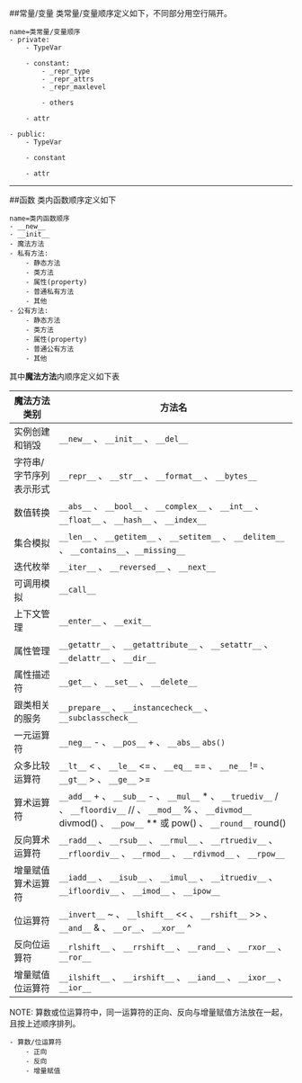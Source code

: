 ##常量/变量
类常量/变量顺序定义如下，不同部分用空行隔开。
```
name=类常量/变量顺序
- private: 
    - TypeVar

    - constant:
        - _repr_type
        - _repr_attrs
        - _repr_maxlevel

        - others

    - attr

- public:
    - TypeVar

    - constant

    - attr

```
---
##函数
类内函数顺序定义如下
```
name=类内函数顺序
- __new__
- __init__
- 魔法方法
- 私有方法:
    - 静态方法
    - 类方法
    - 属性(property)
    - 普通私有方法
    - 其他
- 公有方法:
    - 静态方法
    - 类方法
    - 属性(property)
    - 普通公有方法
    - 其他

```

其中**魔法方法**内顺序定义如下表

| 魔法方法类别            | 方法名                                                                                                                                                                    |
|-------------------------|---------------------------------------------------------------------------------------------------------------------------------------------------------------------------|
| 实例创建和销毁          | `__new__` 、 `__init__` 、 `__del__`                                                                                                                                      |
| 字符串/字节序列表示形式 | `__repr__` 、 `__str__` 、 `__format__` 、 `__bytes__`                                                                                                                    |
| 数值转换                | `__abs__` 、 `__bool__` 、 `__complex__` 、 `__int__` 、 `__float__` 、 `__hash__` 、 `__index__`                                                                         |
| 集合模拟                | `__len__` 、 `__getitem__` 、 `__setitem__` 、 `__delitem__` 、 `__contains__`、`__missing__`                                                                                            |
| 迭代枚举                | `__iter__` 、 `__reversed__` 、 `__next__`                                                                                                                                |
| 可调用模拟              | `__call__`                                                                                                                                                                |
| 上下文管理              | `__enter__` 、 `__exit__`                                                                                                                                                 |
| 属性管理                | `__getattr__` 、 `__getattribute__` 、 `__setattr__` 、 `__delattr__` 、 `__dir__`                                                                                        |
| 属性描述符              | `__get__` 、 `__set__` 、 `__delete__`                                                                                                                                    |
| 跟类相关的服务          | `__prepare__` 、 `__instancecheck__` 、 `__subclasscheck__`                                                                                                               |
| 一元运算符              | `__neg__` - 、 `__pos__` + 、 `__abs__` `abs()`                                                                                                                           |
| 众多比较运算符          | `__lt__` < 、 `__le__` <= 、 `__eq__` == 、 `__ne__` != 、 `__gt__` > 、 `__ge__` >=                                                                                      |
| 算术运算符              | `__add__` + 、 `__sub__` - 、 `__mul__` * 、 `__truediv__` / 、 `__floordiv__` // 、 `__mod__` % 、 `__divmod__` divmod() 、 `__pow__` ** 或 pow() 、 `__round__` round() |
| 反向算术运算符          | `__radd__` 、 `__rsub__` 、 `__rmul__` 、 `__rtruediv__` 、 `__rfloordiv__` 、 `__rmod__` 、 `__rdivmod__` 、 `__rpow__`                                                  |
| 增量赋值算术运算符      | `__iadd__` 、 `__isub__` 、 `__imul__` 、 `__itruediv__` 、 `__ifloordiv__` 、 `__imod__` 、 `__ipow__`                                                                   |
| 位运算符                | `__invert__` ~ 、 `__lshift__` << 、 `__rshift__` >> 、 `__and__` & 、 `__or__`、 `__xor__` ^                                                                               |
| 反向位运算符            | `__rlshift__` 、 `__rrshift__` 、 `__rand__` 、 `__rxor__` 、 `__ror__`                                                                                                   |
| 增量赋值位运算符        | `__ilshift__` 、 `__irshift__` 、 `__iand__` 、 `__ixor__` 、 `__ior__`                                                                                                   |

NOTE: 算数或位运算符中，同一运算符的正向、反向与增量赋值方法放在一起，且按上述顺序排列。

```
- 算数/位运算符
    - 正向
    - 反向
    - 增量赋值
```
